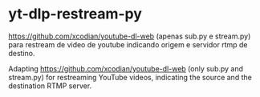 # yt-dlp-restream-py
https://github.com/xcodian/youtube-dl-web (apenas sub.py e stream.py) para restream de video de youtube indicando origem e servidor rtmp de destino. 

Adapting https://github.com/xcodian/youtube-dl-web (only sub.py and stream.py) for restreaming YouTube videos, indicating the source and the destination RTMP server.
